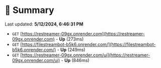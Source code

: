 # 📖 Summary
Last updated: **5/12/2024, 6:46:31 PM**

- `GET` [https://restreamer-09gx.onrender.com](https://restreamer-09gx.onrender.com) - **Up** (273ms)
- `GET` [https://filestreambot-b5k6.onrender.com/](https://filestreambot-b5k6.onrender.com/) - **Up** (249ms)
- `GET` [https://restreamer-09gx.onrender.com/ui](https://restreamer-09gx.onrender.com/ui) - **Up** (846ms)
